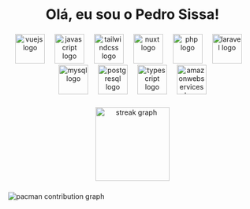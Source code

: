 <h1 align="center">Olá, eu sou o Pedro Sissa!</h1>

###

<div align="center">
  <img src="https://skillicons.dev/icons?i=vuejs" height="60" alt="vuejs logo"  />
  <img width="12" />
  <img src="https://skillicons.dev/icons?i=javascript" height="60" alt="javascript logo"  />
  <img width="12" />
  <img src="https://skillicons.dev/icons?i=tailwind" height="60" alt="tailwindcss logo"  />
  <img width="12" />
  <img src="https://skillicons.dev/icons?i=nuxtjs" height="60" alt="nuxt logo"  />
  <img width="12" />
  <img src="https://skillicons.dev/icons?i=php" height="60" alt="php logo"  />
  <img width="12" />
  <img src="https://skillicons.dev/icons?i=laravel" height="60" alt="laravel logo"  />
  <img width="12" />
  <img src="https://skillicons.dev/icons?i=mysql" height="60" alt="mysql logo"  />
  <img width="12" />
  <img src="https://skillicons.dev/icons?i=postgresql" height="60" alt="postgresql logo"  />
  <img width="12" />
  <img src="https://skillicons.dev/icons?i=typescript" height="60" alt="typescript logo"  />
  <img width="12" />
  <img src="https://skillicons.dev/icons?i=aws" height="60" alt="amazonwebservices logo"  />
</div>


###

<div align="center">
  <img src="https://streak-stats.demolab.com?user=pedrosissa01&theme=dark&hide_border=true&locale=pt_BR&short_numbers=true" height="150" alt="streak graph"  />
</div>

###

<picture>
  <source media="(prefers-color-scheme: dark)" srcset="https://raw.githubusercontent.com/pedrosissa01/pedrosissa01/output/pacman-contribution-graph-dark.svg">
  <source media="(prefers-color-scheme: light)" srcset="https://raw.githubusercontent.com/pedrosissa01/pedrosissa01/output/pacman-contribution-graph.svg">
  <img alt="pacman contribution graph" src="https://raw.githubusercontent.com/pedrosissa01/pedrosissa01/output/pacman-contribution-graph.svg">
</picture>

###

